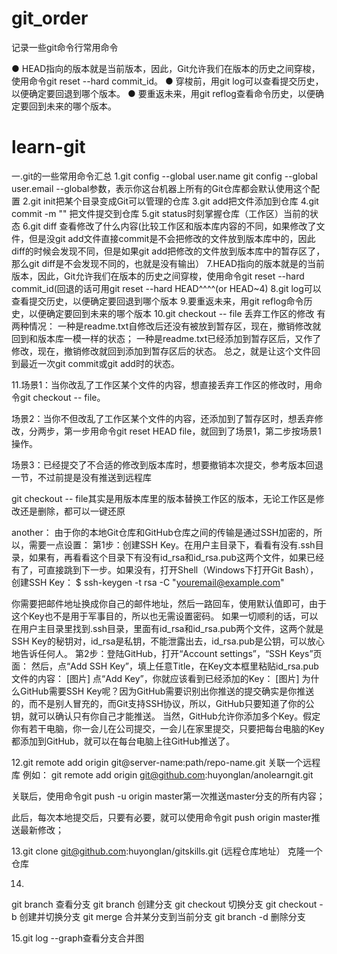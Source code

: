 # git_order
记录一些git命令行常用命令

  ● HEAD指向的版本就是当前版本，因此，Git允许我们在版本的历史之间穿梭，使用命令git reset --hard commit_id。
  ● 穿梭前，用git log可以查看提交历史，以便确定要回退到哪个版本。
  ● 要重返未来，用git reflog查看命令历史，以便确定要回到未来的哪个版本。
# learn-git
一.git的一些常用命令汇总
1.git config --global user.name 
  git config --global user.email
  --global参数，表示你这台机器上所有的Git仓库都会默认使用这个配置
2.git init把某个目录变成Git可以管理的仓库
3.git add把文件添加到仓库
4.git commit -m "" 把文件提交到仓库
5.git status时刻掌握仓库（工作区）当前的状态
6.git diff 查看修改了什么内容(比较工作区和版本库内容的不同，如果修改了文件，但是没git add文件直接commit是不会把修改的文件放到版本库中的，因此diff的时候会发现不同，但是如果git add把修改的文件放到版本库中的暂存区了，那么git diff是不会发现不同的，也就是没有输出）
7.HEAD指向的版本就是的当前版本，因此，Git允许我们在版本的历史之间穿梭，使用命令git reset --hard commit_id(回退的话可用git reset --hard HEAD^^^^(or HEAD~4)
8.git log可以查看提交历史，以便确定要回退到哪个版本
9.要重返未来，用git reflog命令历史，以便确定要回到未来的哪个版本
10.git checkout --   file 丢弃工作区的修改
有两种情况：
一种是readme.txt自修改后还没有被放到暂存区，现在，撤销修改就回到和版本库一模一样的状态；
一种是readme.txt已经添加到暂存区后，又作了修改，现在，撤销修改就回到添加到暂存区后的状态。
总之，就是让这个文件回到最近一次git commit或git add时的状态。

11.场景1：当你改乱了工作区某个文件的内容，想直接丢弃工作区的修改时，用命令git checkout -- file。

场景2：当你不但改乱了工作区某个文件的内容，还添加到了暂存区时，想丢弃修改，分两步，第一步用命令git reset HEAD file，就回到了场景1，第二步按场景1操作。

场景3：已经提交了不合适的修改到版本库时，想要撤销本次提交，参考版本回退一节，不过前提是没有推送到远程库

git checkout -- file其实是用版本库里的版本替换工作区的版本，无论工作区是修改还是删除，都可以一键还原

another：
由于你的本地Git仓库和GitHub仓库之间的传输是通过SSH加密的，所以，需要一点设置：
第1步：创建SSH Key。在用户主目录下，看看有没有.ssh目录，如果有，再看看这个目录下有没有id_rsa和id_rsa.pub这两个文件，如果已经有了，可直接跳到下一步。如果没有，打开Shell（Windows下打开Git Bash），创建SSH Key：
$ ssh-keygen -t rsa -C "youremail@example.com"

你需要把邮件地址换成你自己的邮件地址，然后一路回车，使用默认值即可，由于这个Key也不是用于军事目的，所以也无需设置密码。
如果一切顺利的话，可以在用户主目录里找到.ssh目录，里面有id_rsa和id_rsa.pub两个文件，这两个就是SSH Key的秘钥对，id_rsa是私钥，不能泄露出去，id_rsa.pub是公钥，可以放心地告诉任何人。
第2步：登陆GitHub，打开“Account settings”，“SSH Keys”页面：
然后，点“Add SSH Key”，填上任意Title，在Key文本框里粘贴id_rsa.pub文件的内容：
[图片]
点“Add Key”，你就应该看到已经添加的Key：
[图片]
为什么GitHub需要SSH Key呢？因为GitHub需要识别出你推送的提交确实是你推送的，而不是别人冒充的，而Git支持SSH协议，所以，GitHub只要知道了你的公钥，就可以确认只有你自己才能推送。
当然，GitHub允许你添加多个Key。假定你有若干电脑，你一会儿在公司提交，一会儿在家里提交，只要把每台电脑的Key都添加到GitHub，就可以在每台电脑上往GitHub推送了。

12.git remote add origin git@server-name:path/repo-name.git 关联一个远程库
例如： git remote add origin git@github.com:huyonglan/anolearngit.git

关联后，使用命令git push -u origin master第一次推送master分支的所有内容；

此后，每次本地提交后，只要有必要，就可以使用命令git push origin master推送最新修改；

13.git clone  git@github.com:huyonglan/gitskills.git
(远程仓库地址） 克隆一个仓库

14.
git branch 查看分支
git branch <name> 创建分支
git checkout <name> 切换分支
git checkout -b <name> 创建并切换分支
git merge <name> 合并某分支到当前分支
git branch -d<name> 删除分支

15.git log --graph查看分支合并图

